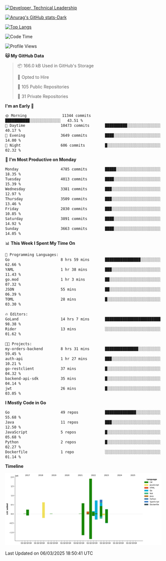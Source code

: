 <div>
  <a href="https://www.linkedin.com/in/arielpineiro/" target="_blank" rel="nofollow noopener noreferrer">
    <img src="https://img.shields.io/badge/-LinkedIn-%230077B5?style=for-the-badge&logo=linkedin&logoColor=white" alt="Developer, Technical Leadership" title="Ariel Piñeiro">
  </a>
</div>

[![Anurag's GitHub stats-Dark](https://github-readme-stats.vercel.app/api?username=arielsrv&show_icons=true&theme=dark#gh-dark-mode-only)](https://github.com/anuraghazra/github-readme-stats#gh-dark-mode-only)

[![Top Langs](https://github-readme-stats.vercel.app/api/top-langs/?username=arielsrv&layout=compact&langs_count=10&theme=dark#gh-dark-mode-only)](https://github.com/anuraghazra/github-readme-stats&theme=dark#gh-dark-mode-only)

<!--START_SECTION:waka-->
![Code Time](http://img.shields.io/badge/Code%20Time-1%2C142%20hrs%2027%20mins-blue)

![Profile Views](http://img.shields.io/badge/Profile%20Views-1-blue)

**🐱 My GitHub Data** 

> 📦 166.0 kB Used in GitHub's Storage 
 > 
> 💼 Opted to Hire
 > 
> 📜 105 Public Repositories 
 > 
> 🔑 31 Private Repositories 
 > 
**I'm an Early 🐤** 

```text
🌞 Morning                11344 commits       ███████████░░░░░░░░░░░░░░   43.51 % 
🌆 Daytime                10473 commits       ██████████░░░░░░░░░░░░░░░   40.17 % 
🌃 Evening                3649 commits        ████░░░░░░░░░░░░░░░░░░░░░   14.00 % 
🌙 Night                  606 commits         █░░░░░░░░░░░░░░░░░░░░░░░░   02.32 % 
```
📅 **I'm Most Productive on Monday** 

```text
Monday                   4785 commits        █████░░░░░░░░░░░░░░░░░░░░   18.35 % 
Tuesday                  4013 commits        ████░░░░░░░░░░░░░░░░░░░░░   15.39 % 
Wednesday                3381 commits        ███░░░░░░░░░░░░░░░░░░░░░░   12.97 % 
Thursday                 3509 commits        ███░░░░░░░░░░░░░░░░░░░░░░   13.46 % 
Friday                   2830 commits        ███░░░░░░░░░░░░░░░░░░░░░░   10.85 % 
Saturday                 3891 commits        ████░░░░░░░░░░░░░░░░░░░░░   14.92 % 
Sunday                   3663 commits        ████░░░░░░░░░░░░░░░░░░░░░   14.05 % 
```


📊 **This Week I Spent My Time On** 

```text
💬 Programming Languages: 
Go                       8 hrs 59 mins       ████████████████░░░░░░░░░   62.66 % 
YAML                     1 hr 38 mins        ███░░░░░░░░░░░░░░░░░░░░░░   11.43 % 
go.mod                   1 hr 3 mins         ██░░░░░░░░░░░░░░░░░░░░░░░   07.32 % 
JSON                     55 mins             ██░░░░░░░░░░░░░░░░░░░░░░░   06.39 % 
TOML                     28 mins             █░░░░░░░░░░░░░░░░░░░░░░░░   03.30 % 

🔥 Editors: 
GoLand                   14 hrs 7 mins       █████████████████████████   98.38 % 
Rider                    13 mins             ░░░░░░░░░░░░░░░░░░░░░░░░░   01.62 % 

🐱‍💻 Projects: 
my-orders-backend        8 hrs 31 mins       ███████████████░░░░░░░░░░   59.45 % 
auth-api                 1 hr 27 mins        ███░░░░░░░░░░░░░░░░░░░░░░   10.21 % 
go-restclient            37 mins             █░░░░░░░░░░░░░░░░░░░░░░░░   04.32 % 
backend-api-sdk          35 mins             █░░░░░░░░░░░░░░░░░░░░░░░░   04.14 % 
jwt                      26 mins             █░░░░░░░░░░░░░░░░░░░░░░░░   03.05 % 
```

**I Mostly Code in Go** 

```text
Go                       49 repos            ██████████████░░░░░░░░░░░   55.68 % 
Java                     11 repos            ███░░░░░░░░░░░░░░░░░░░░░░   12.50 % 
JavaScript               5 repos             █░░░░░░░░░░░░░░░░░░░░░░░░   05.68 % 
Python                   2 repos             █░░░░░░░░░░░░░░░░░░░░░░░░   02.27 % 
Dockerfile               1 repo              ░░░░░░░░░░░░░░░░░░░░░░░░░   01.14 % 
```



**Timeline**

![Lines of Code chart](https://raw.githubusercontent.com/arielsrv/arielsrv/main/assets/bar_graph.png)


 Last Updated on 06/03/2025 18:50:41 UTC
<!--END_SECTION:waka-->
